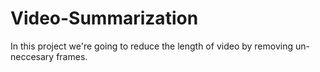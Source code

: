 # Video-Summarization
In this project we're going to reduce the length of video by removing un-neccesary frames.
